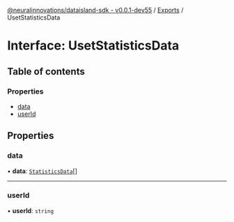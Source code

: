 [@neuralinnovations/dataisland-sdk - v0.0.1-dev55](../../README.md) / [Exports](../modules.md) / UsetStatisticsData

# Interface: UsetStatisticsData

## Table of contents

### Properties

- [data](UsetStatisticsData.md#data)
- [userId](UsetStatisticsData.md#userid)

## Properties

### data

• **data**: [`StatisticsData`](StatisticsData.md)[]

___

### userId

• **userId**: `string`
